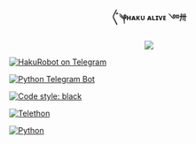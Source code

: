 <h4><p align="center"> 〲༆ʜᴀᴋᴜ ᴀʟɪᴠᴇ ༇〺 </p></h4>

<p align="center">

  <img src="https://graph.org/file/a4d8ec008094e0e71cbda.jpg">

</p>

<p align="center">

<a href="https://t.me/gemini_hakutakaa"> <img src="https://img.shields.io/badge/Haku-Robot-blue?&logo=telegram" alt="HakuRobot on Telegram" /> </a><br>

<a href="https://python-telegram-bot.org"> <img src="https://img.shields.io/badge/PTB-13.9.11-white?&style=flat-round&logo=github" alt="Python Telegram Bot" /> </a>

<a href="https://github.com/psf/black"><img alt="Code style: black" src="https://img.shields.io/badge/code%20style-black-000000.svg"></a><br>

<a href="https://docs.telethon.dev"> <img src="https://img.shields.io/badge/Telethon-1.24.0-red?&style=flat-round&logo=github" alt="Telethon" /> </a>

<a href="https://docs.python.org"> <img src="https://img.shields.io/badge/Python-3.10.4-purple?&style=flat-round&logo=python" alt="Python" /> </a><br>

</p>

